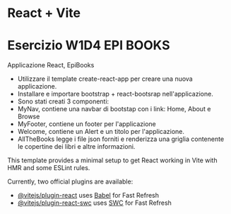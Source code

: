 # React + Vite
# Esercizio W1D4 EPI BOOKS

Applicazione React, EpiBooks
* Utilizzare il template create-react-app per creare una nuova applicazione.
* Installare e importare bootstrap + react-bootsrap nell'applicazione.
* Sono stati creati 3 componenti:
* MyNav, contiene una navbar di bootstap con i link: Home, About e Browse
* MyFooter, contiene un footer per l'applicazione
* Welcome, contiene un Alert e un titolo per l'applicazione.
* AllTheBooks legge i file json forniti e renderizza una griglia contenente le copertine dei libri e altre informazioni.



This template provides a minimal setup to get React working in Vite with HMR and some ESLint rules.

Currently, two official plugins are available:

- [@vitejs/plugin-react](https://github.com/vitejs/vite-plugin-react/blob/main/packages/plugin-react/README.md) uses [Babel](https://babeljs.io/) for Fast Refresh
- [@vitejs/plugin-react-swc](https://github.com/vitejs/vite-plugin-react-swc) uses [SWC](https://swc.rs/) for Fast Refresh
